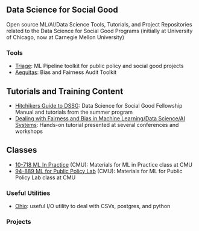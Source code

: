 ## Data Science for Social Good
Open source ML/AI/Data Science Tools, Tutorials, and Project Repositories related to the Data Science for Social Good Programs (initially at University of Chicago, now at Carnegie Mellon University)

### Tools
- [Triage](http://www.github.com/dssg/triage): ML Pipeline toolkit for public policy and social good projects
- [Aequitas](http://www.github.com/dssg/aequitas): Bias and Fairness Audit Toolkit 

## Tutorials and Training Content
- [Hitchikers Guide to DSSG](https://github.com/dssg/hitchhikers-guide): Data Science for Social Good Fellowship Manual and tutorials from the summer program
- [Dealing with Fairness and Bias in Machine Learning/Data Science/AI Systems](https://dssg.github.io/fairness_tutorial/): Hands-on tutorial presented at several conferences and workshops

## Classes
- [10-718 ML In Practice](https://github.com/dssg/MLinPractice) (CMU): Materials for ML in Practice class at CMU
- [94-889 ML for Public Policy Lab](https://github.com/dssg/mlforpublicpolicylab) (CMU): Materials for ML for Public Policy Lab class at CMU


### Useful Utilities
- [Ohio](https://github.com/dssg/ohio): useful I/O utility to deal with CSVs, postgres, and python


### Projects

<!--

**Here are some ideas to get you started:**

🙋‍♀️ A short introduction - what is your organization all about?
🌈 Contribution guidelines - how can the community get involved?
👩‍💻 Useful resources - where can the community find your docs? Is there anything else the community should know?
🍿 Fun facts - what does your team eat for breakfast?
🧙 Remember, you can do mighty things with the power of [Markdown](https://docs.github.com/github/writing-on-github/getting-started-with-writing-and-formatting-on-github/basic-writing-and-formatting-syntax)
-->

